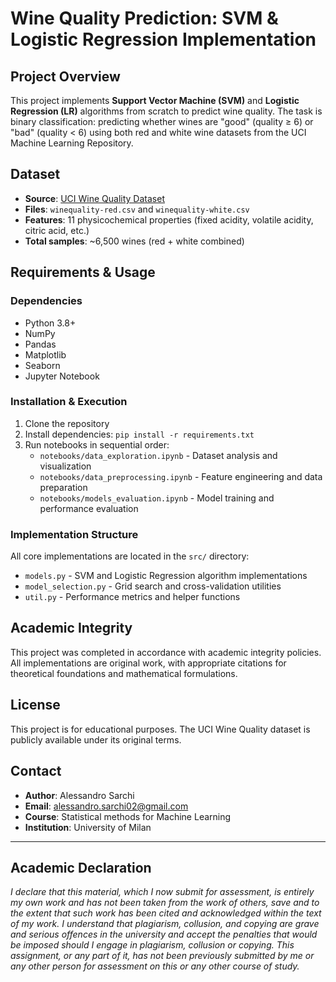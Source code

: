 # Wine Quality Prediction: SVM & Logistic Regression Implementation

## Project Overview

This project implements **Support Vector Machine (SVM)** and **Logistic Regression (LR)** algorithms from scratch to predict wine quality. The task is binary classification: predicting whether wines are "good" (quality ≥ 6) or "bad" (quality < 6) using both red and white wine datasets from the UCI Machine Learning Repository.

## Dataset

- **Source**: [UCI Wine Quality Dataset](https://archive.ics.uci.edu/ml/datasets/wine+quality)
- **Files**: `winequality-red.csv` and `winequality-white.csv`
- **Features**: 11 physicochemical properties (fixed acidity, volatile acidity, citric acid, etc.)
- **Total samples**: ~6,500 wines (red + white combined)

## Requirements & Usage

### Dependencies
- Python 3.8+
- NumPy
- Pandas  
- Matplotlib
- Seaborn
- Jupyter Notebook

### Installation & Execution
1. Clone the repository
2. Install dependencies: `pip install -r requirements.txt`
3. Run notebooks in sequential order:
   - `notebooks/data_exploration.ipynb` - Dataset analysis and visualization
   - `notebooks/data_preprocessing.ipynb` - Feature engineering and data preparation
   - `notebooks/models_evaluation.ipynb` - Model training and performance evaluation

### Implementation Structure
All core implementations are located in the `src/` directory:
- `models.py` - SVM and Logistic Regression algorithm implementations
- `model_selection.py` - Grid search and cross-validation utilities  
- `util.py` - Performance metrics and helper functions

## Academic Integrity

This project was completed in accordance with academic integrity policies. All implementations are original work, with appropriate citations for theoretical foundations and mathematical formulations.

## License

This project is for educational purposes. The UCI Wine Quality dataset is publicly available under its original terms.

## Contact

- **Author**: Alessandro Sarchi
- **Email**: alessandro.sarchi02@gmail.com
- **Course**: Statistical methods for Machine Learning
- **Institution**: University of Milan

---

## Academic Declaration

*I declare that this material, which I now submit for assessment, is entirely my own work and has not been taken from the work of others, save and to the extent that such work has been cited and acknowledged within the text of my work. I understand that plagiarism, collusion, and copying are grave and serious offences in the university and accept the penalties that would be imposed should I engage in plagiarism, collusion or copying. This assignment, or any part of it, has not been previously submitted by me or any other person for assessment on this or any other course of study.*